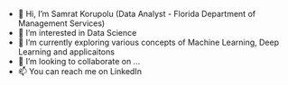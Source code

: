 - 👋 Hi, I’m Samrat Korupolu (Data Analyst - Florida Department of Management Services)
- 👀 I’m interested in Data Science
- 🌱 I’m currently exploring various concepts of Machine Learning, Deep Learning and applicaitons
- 💞️ I’m looking to collaborate on ...
- 📫 You can reach me on LinkedIn

<!---
samratkorupolu1/samratkorupolu1 is a ✨ special ✨ repository because its `README.md` (this file) appears on your GitHub profile.
You can click the Preview link to take a look at your changes.
--->
